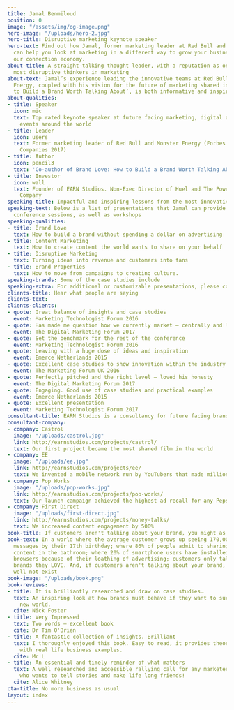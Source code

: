 ```yaml
---
title: Jamal Benmiloud
position: 0
image: "/assets/img/og-image.png"
hero-image: "/uploads/hero-2.jpg"
hero-title: Disruptive marketing keynote speaker
hero-text: Find out how Jamal, former marketing leader at Red Bull and Monster Energy,
  can help you look at marketing in a different way to grow your business faster in
  our connection economy.
about-title: A straight-talking thought leader, with a reputation as one of the world’s
  most disruptive thinkers in marketing
about-text: Jamal’s experience leading the innovative teams at Red Bull and Monster
  Energy, coupled with his vision for the future of marketing shared in his book ‘How
  to Build a Brand Worth Talking About’, is both informative and inspiring
about-qualities:
- title: Speaker
  icon: mic
  text: Top rated keynote speaker at future facing marketing, digital and technology
    events around the world
- title: Leader
  icon: users
  text: Former marketing leader of Red Bull and Monster Energy (Forbes Most Innovative
    Companies 2017)
- title: Author
  icon: pencil3
  text: 'Co-author of Brand Love: How to Build a Brand Worth Talking About'
- title: Investor
  icon: wall
  text: Founder of EARN Studios. Non-Exec Director of Huel and The Powerful Water
    Company
speaking-title: Impactful and inspiring lessons from the most innovative businesses
speaking-text: Below is a list of presentations that Jamal can provide as keynotes,
  conference sessions, as well as workshops
speaking-qualities:
- title: Brand Love
  text: How to build a brand without spending a dollar on advertising
- title: Content Marketing
  text: How to create content the world wants to share on your behalf
- title: Disruptive Marketing
  text: Turning ideas into revenue and customers into fans
- title: Brand Properties
  text: How to move from campaigns to creating culture.
speaking-brands: Some of the case studies include
speaking-extra: For additional or customizable presentations, please contact us
clients-title: Hear what people are saying
clients-text: 
clients-clients:
- quote: Great balance of insights and case studies
  event: Marketing Technologist Forum 2016
- quote: Has made me question how we currently market — centrally and locally
  event: The Digital Marketing Forum 2017
- quote: Set the benchmark for the rest of the conference
  event: Marketing Technologist Forum 2016
- quote: Leaving with a huge dose of ideas and inspiration
  event: Emerce Netherlands 2015
- quote: Excellent case studies to show innovation within the industry
  event: The Marketing Forum UK 2016
- quote: Perfectly pitched and the right level — loved his honesty
  event: The Digital Marketing Forum 2017
- quote: Engaging. Good use of case studies and practical examples
  event: Emerce Netherlands 2015
- quote: Excellent presentation
  event: Marketing Technologist Forum 2017
consultant-title: EARN Studios is a consultancy for future facing brands
consultant-company:
- company: Castrol
  image: "/uploads/castrol.jpg"
  link: http://earnstudios.com/projects/castrol/
  text: Our first project became the most shared film in the world
- company: EE
  image: "/uploads/ee.jpg"
  link: http://earnstudios.com/projects/ee/
  text: We invented a mobile network run by YouTubers that made millions
- company: Pop Works
  image: "/uploads/pop-works.jpg"
  link: http://earnstudios.com/projects/pop-works/
  text: Our launch campaign achieved the highest ad recall for any PepsiCo brand
- company: First Direct
  image: "/uploads/first-direct.jpg"
  link: http://earnstudios.com/projects/money-talks/
  text: We increased content engagement by 500%
book-title: If customers aren't talking about your brand, you might as well not exist
book-text: In a world where the average customer grows up seeing 170,000 marketing
  messages by their 17th birthday; where 86% of people admit to sharing social media
  content in the bathroom; where 20% of smartphone users have installed adblocking
  browsers because of their loathing of advertising; customers only talk about the
  brands they LOVE. And, if customers aren't talking about your brand, you might as
  well not exist
book-image: "/uploads/book.png"
book-reviews:
- title: It is brilliantly researched and draw on case studies…
  text: An inspiring look at how brands must behave if they want to succeed in the
    new world.
  cite: Nick Foster
- title: Very Impressed
  text: Two words — excellent book
  cite: Dr Tim O'Brien
- title: A fantastic collection of insights. Brilliant
  text: I thoroughly enjoyed this book. Easy to read, it provides theories and insights
    with real life business examples.
  cite: Mr L
- title: An essential and timely reminder of what matters
  text: A well researched and accessible rallying call for any marketeer or brand
    who wants to tell stories and make life long friends!
  cite: Alice Whitney
cta-title: No more business as usual
layout: index
---
```


